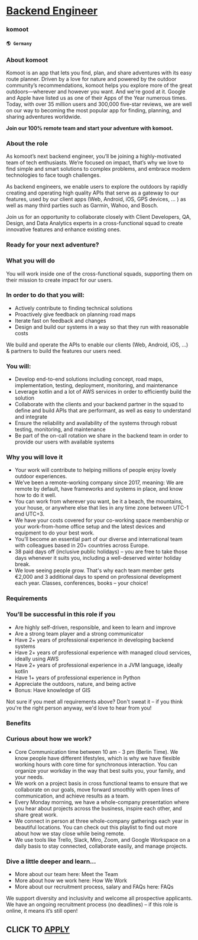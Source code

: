 # [Backend Engineer](https://www.remotewlb.com/apply/backend-engineer-69584)  
### komoot  
#### `🌎 Germany`  

### About komoot

Komoot is an app that lets you find, plan, and share adventures with its easy route planner. Driven by a love for nature and powered by the outdoor community’s recommendations, komoot helps you explore more of the great outdoors—wherever and however you want. And we're good at it. Google and Apple have listed us as one of their Apps of the Year numerous times. Today, with over 35 million users and 300,000 five-star reviews, we are well on our way to becoming the most popular app for finding, planning, and sharing adventures worldwide.

**Join our 100% remote team and start your adventure with komoot.**

### About the role

As komoot’s next backend engineer, you’ll be joining a highly-motivated team of tech enthusiasts. We’re focused on impact, that’s why we love to find simple and smart solutions to complex problems, and embrace modern technologies to face tough challenges.

As backend engineers, we enable users to explore the outdoors by rapidly creating and operating high quality APIs that serve as a gateway to our features, used by our client apps (Web, Android, iOS, GPS devices, ... ) as well as many third parties such as Garmin, Wahoo, and Bosch.

Join us for an opportunity to collaborate closely with Client Developers, QA, Design, and Data Analytics experts in a cross-functional squad to create innovative features and enhance existing ones.

### Ready for your next adventure?

### What you will do

You will work inside one of the cross-functional squads, supporting them on their mission to create impact for our users.

### In order to do that you will:

  * Actively contribute to finding technical solutions
  * Proactively give feedback on planning road maps
  * Iterate fast on feedback and changes
  * Design and build our systems in a way so that they run with reasonable costs

We build and operate the APIs to enable our clients (Web, Android, iOS, …) & partners to build the features our users need.

### You will:

  * Develop end-to-end solutions including concept, road maps, implementation, testing, deployment, monitoring, and maintenance
  * Leverage kotlin and a lot of AWS services in order to efficiently build the solution
  * Collaborate with the clients and your backend partner in the squad to define and build APIs that are performant, as well as easy to understand and integrate
  * Ensure the reliability and availability of the systems through robust testing, monitoring, and maintenance
  * Be part of the on-call rotation we share in the backend team in order to provide our users with available systems

### Why you will love it

  * Your work will contribute to helping millions of people enjoy lovely outdoor experiences.
  * We’ve been a remote-working company since 2017, meaning: We are remote by default, have frameworks and systems in place, and know how to do it well.
  * You can work from wherever you want, be it a beach, the mountains, your house, or anywhere else that lies in any time zone between UTC-1 and UTC+3.
  * We have your costs covered for your co-working space membership or your work-from-home office setup and the latest devices and equipment to do your best work.
  * You’ll become an essential part of our diverse and international team with colleagues based in 20+ countries across Europe.
  * 38 paid days off (inclusive public holidays) – you are free to take those days whenever it suits you, including a well-deserved winter holiday break.
  * We love seeing people grow. That's why each team member gets €2,000 and 3 additional days to spend on professional development each year. Classes, conferences, books – your choice!

### Requirements

### You’ll be successful in this role if you

  * Are highly self-driven, responsible, and keen to learn and improve
  * Are a strong team player and a strong communicator
  * Have 2+ years of professional experience in developing backend systems
  * Have 2+ years of professional experience with managed cloud services, ideally using AWS
  * Have 2+ years of professional experience in a JVM language, ideally kotlin
  * Have 1+ years of professional experience in Python
  * Appreciate the outdoors, nature, and being active
  * Bonus: Have knowledge of GIS

Not sure if you meet all requirements above? Don't sweat it – if you think you're the right person anyway, we'd love to hear from you!

### Benefits

### Curious about how we work?

  * Core Communication time between 10 am - 3 pm (Berlin Time). We know people have different lifestyles, which is why we have flexible working hours with core time for synchronous interaction. You can organize your workday in the way that best suits you, your family, and your needs.
  * We work on a project basis in cross functional teams to ensure that we collaborate on our goals, move forward smoothly with open lines of communication, and achieve results as a team.
  * Every Monday morning, we have a whole-company presentation where you hear about projects across the business, inspire each other, and share great work. 
  * We connect in person at three whole-company gatherings each year in beautiful locations. You can check out this playlist to find out more about how we stay close while being remote.
  * We use tools like Trello, Slack, Miro, Zoom, and Google Workspace on a daily basis to stay connected, collaborate easily, and manage projects. 

### Dive a little deeper and learn…

  * More about our team here: Meet the Team 
  * More about how we work here: How We Work 
  * More about our recruitment process, salary and FAQs here: FAQs 

We support diversity and inclusivity and welcome all prospective applicants. We have an ongoing recruitment process (no deadlines) – if this role is online, it means it’s still open!

  
## CLICK TO [APPLY](https://www.remotewlb.com/apply/backend-engineer-69584)

